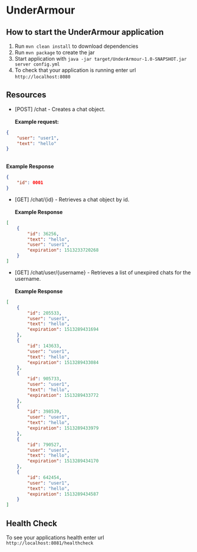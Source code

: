 # UnderArmour

How to start the UnderArmour application
---

1. Run `mvn clean install` to download dependencies
1. Run `mvn package` to create the jar
1. Start application with `java -jar target/UnderArmour-1.0-SNAPSHOT.jar server config.yml`
1. To check that your application is running enter url `http://localhost:8080`

Resources
---
- [POST] /chat - Creates a chat object. <br>
 <br><b>Example request: </b><br>
```json
{
	"user": "user1", 
	"text": "hello"
}
```
<br><b> Example Response</b> <br>

```json
{
	"id": 0001
}
```
- [GET] /chat/{id} - Retrieves a chat object by id.
<br> <br><b>Example Response</b>

```json
[
	{
		"id": 36256,
		"text": "hello",
		"user": "user1",
		"expiration": 1513233720268
	}
]

```
- [GET] /chat/user/{username} - Retrieves a list of unexpired chats for the username.
<br><br> <b>Example Response</b>

```json
[
    {
        "id": 205533,
        "user": "user1",
        "text": "hello",
        "expiration": 1513289431694
    },
    {
        "id": 143633,
        "user": "user1",
        "text": "hello",
        "expiration": 1513289433084
    },
    {
        "id": 905733,
        "user": "user1",
        "text": "hello",
        "expiration": 1513289433772
    },
    {
        "id": 398539,
        "user": "user1",
        "text": "hello",
        "expiration": 1513289433979
    },
    {
        "id": 790527,
        "user": "user1",
        "text": "hello",
        "expiration": 1513289434170
    },
    {
        "id": 642454,
        "user": "user1",
        "text": "hello",
        "expiration": 1513289434587
    }
]
```



Health Check
---

To see your applications health enter url `http://localhost:8081/healthcheck`
